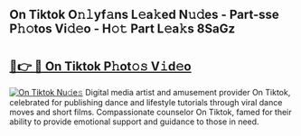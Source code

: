 ## On Tiktok O𝚗𝚕yf𝚊ns L𝚎a𝚔ed N𝚞𝚍es - Part-sse P𝚑𝚘tos Vi𝚍𝚎o - H𝚘𝚝 Part L𝚎a𝚔s 8SaGz

# <h2><a href="http://kf9a9l.oniu.top/?m=On+Tiktok">🔗👉 🔴 On Tiktok P𝚑ot𝚘𝚜 V𝚒d𝚎o</a></h2>

[![On Tiktok Nu𝚍e𝚜](https://i.imgur.com/0qMVB7G.gif)](http://kf9a9l.oniu.top/?m=On+Tiktok)
Digital media artist and amusement provider On Tiktok, celebrated for publishing dance and lifestyle tutorials through viral dance moves and short films. Compassionate counselor On Tiktok, famed for their ability to provide emotional support and guidance to those in need.  
